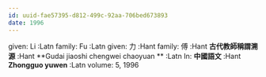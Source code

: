 ```yaml
---
id: uuid-fae57395-d812-499c-92aa-706bed673893
date: 1996
---
```


given: Li  :Latn
family: Fu  :Latn
given: 力 :Hant
family: 傅 :Hant
**古代教師稱謂溯源** :Hant
**Gudai jiaoshi chengwei chaoyuan ** :Latn
In: 
**中國語文** :Hant
**Zhongguo yuwen** :Latn
volume: 5, 1996